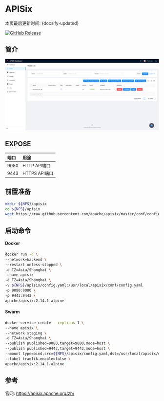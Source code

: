 # APISix

本页最后更新时间: {docsify-updated}

[![GitHub Release](https://img.shields.io/github/release/apache/apisix.svg)](https://github.com/apache/apisix/releases/latest)

## 简介

![Apisix Dashboard](../../../images/apisix.png)

## EXPOSE

| 端口 | 用途 |
| :--- | :--- |
| 9080 | HTTP API端口 |
| 9443 | HTTPS API端口 |

## 前置准备

```bash
mkdir ${NFS}/apisix
cd ${NFS}/apisix
wget https://raw.githubusercontent.com/apache/apisix/master/conf/config.yaml -O ${NFS}/apisix/config.yaml
```


## 启动命令

<!-- tabs:start -->
#### **Docker**
```bash
docker run -d \
--network=backend \
--restart unless-stopped \
-e TZ=Asia/Shanghai \
--name apisix
-e TZ=Asia/Shanghai \
-v ${NFS}/apisix/config.yaml:/usr/local/apisix/conf/config.yaml 
-p 9080:9080 \
-p 9443:9443 \
apache/apisix:2.14.1-alpine
```


#### **Swarm**
```bash
docker service create --replicas 1 \
--name apisix \
--network staging \
-e TZ=Asia/Shanghai \
--publish published=9080,target=9080,mode=host \
--publish published=9443,target=9443,mode=host \
--mount type=bind,src=${NFS}/apisix/config.yaml,dst=/usr/local/apisix/conf/config.yaml \
--label traefik.enable=false \
apache/apisix:2.14.1-alpine
```

<!-- tabs:end -->



## 参考
官网: https://apisix.apache.org/zh/
